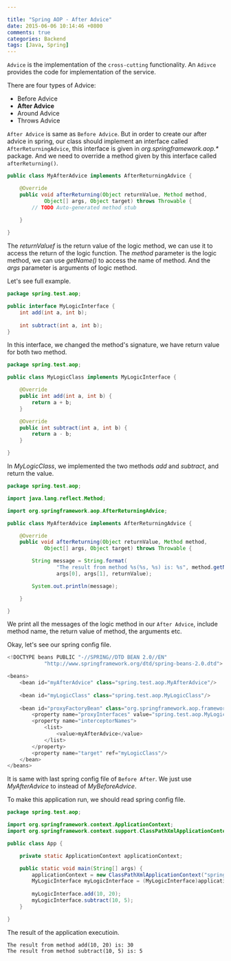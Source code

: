 ```yaml
---

title: "Spring AOP - After Advice"
date: 2015-06-06 10:14:46 +0800
comments: true
categories: Backend
tags: [Java, Spring]
---
```

`Advice` is the implementation of the `cross-cutting` functionality. An `Adivce` provides the code for implementation of the service.

There are four types of Advice:    

- Before Advice
- **After Advice**
- Around Advice
- Throws Advice
<!-- more -->
`After Advice` is same as `Before Advice`. But in order to create our after advice in spring, our class should implement an interface called `AfterReturningAdvice`, this interface is given in _org.springframework.aop.*_ package. And we need to override a method given by this interface called `afterReturning()`.   

``` java
public class MyAfterAdvice implements AfterReturningAdvice {

	@Override
	public void afterReturning(Object returnValue, Method method,
			Object[] args, Object target) throws Throwable {
		// TODO Auto-generated method stub
		
	}

}
``` 
The *returnValuef* is the return value of the logic method, we can use it to access the return of the logic function. The *method* parameter is the logic method, we can use *getName()* to access the name of method. And the *args* parameter is arguments of logic method.   

Let's see full example.

``` java 
package spring.test.aop;

public interface MyLogicInterface {
	int add(int a, int b);
	
	int subtract(int a, int b);
}

```
In this interface, we changed the method's signature, we have return value for both two method.   

``` java
package spring.test.aop;

public class MyLogicClass implements MyLogicInterface {

	@Override
	public int add(int a, int b) {
		return a + b;
	}

	@Override
	public int subtract(int a, int b) {
		return a - b;
	}

}

```
In *MyLogicClass*, we implemented the two methods *add* and *subtract*, and return the value.
``` java
package spring.test.aop;

import java.lang.reflect.Method;

import org.springframework.aop.AfterReturningAdvice;

public class MyAfterAdvice implements AfterReturningAdvice {

	@Override
	public void afterReturning(Object returnValue, Method method,
			Object[] args, Object target) throws Throwable {

		String message = String.format(
				"The result from method %s(%s, %s) is: %s", method.getName(),
				args[0], args[1], returnValue);

		System.out.println(message);

	}

}
```
We print all the messages of the logic method in our `After Advice`, include method name, the return value of method, the arguments etc.   

Okay, let's see our spring config file.

``` java
<!DOCTYPE beans PUBLIC "-//SPRING//DTD BEAN 2.0//EN"
			"http://www.springframework.org/dtd/spring-beans-2.0.dtd">

<beans>
	<bean id="myAfterAdvice" class="spring.test.aop.MyAfterAdvice"/>
	
	<bean id="myLogicClass" class="spring.test.aop.MyLogicClass"/>
	
	<bean id="proxyFactoryBean" class="org.springframework.aop.framework.ProxyFactoryBean">
		<property name="proxyInterfaces" value="spring.test.aop.MyLogicInterface"/>
		<property name="interceptorNames">
			<list>
				<value>myAfterAdvice</value>
			</list>
		</property>
		<property name="target" ref="myLogicClass"/>
	</bean>
</beans>
```
It is same with last spring config file of `Before After`. We just use *MyAfterAdvice* to instead of *MyBeforeAdvice*.   

To make this application run, we should read spring config file.   

``` java
package spring.test.aop;

import org.springframework.context.ApplicationContext;
import org.springframework.context.support.ClassPathXmlApplicationContext;

public class App {

	private static ApplicationContext applicationContext;

	public static void main(String[] args) {
		applicationContext = new ClassPathXmlApplicationContext("springConfig.xml");
		MyLogicInterface myLogicInterface = (MyLogicInterface)applicationContext.getBean("proxyFactoryBean");
		
		myLogicInterface.add(10, 20);
		myLogicInterface.subtract(10, 5);
	}

}

```

The result of the application executioin.

	The result from method add(10, 20) is: 30
	The result from method subtract(10, 5) is: 5